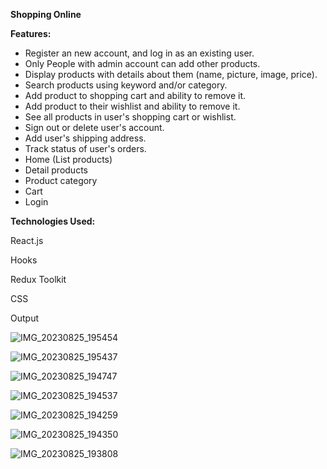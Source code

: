 <strong>Shopping Online </strong>

<strong>Features:</strong>


<ul>
  
<li>Register an new account, and log in as an existing user.</li>

<li>Only People with admin account can add other products.</li>

<li>Display products with details about them (name, picture, image, price).</li>

<li>Search products using keyword and/or category.</li>

<li>Add product to shopping cart and ability to remove it.</li>

<li>Add product to their wishlist and ability to remove it.</li>

<li>See all products in user's shopping cart or wishlist.</li>

<li>Sign out or delete user's account.</li>

<li>Add user's shipping address.</li>

<li>Track status of user's orders.</li>

<li>Home (List products)</li>

<li>Detail products</li>

<li>Product category</li>

<li>Cart</li>

<li>Login</li>

</ul>

<strong>Technologies Used:</strong>

React.js

Hooks

Redux Toolkit

CSS

Output


![IMG_20230825_195454](https://github.com/Maclynmac/Ecommerce-project2/assets/118000127/f939f69f-ccca-4bf8-ab0f-0808745a2976)

![IMG_20230825_195437](https://github.com/Maclynmac/Ecommerce-project2/assets/118000127/70e827d8-f5aa-4b61-9650-91e0f64175cd)

![IMG_20230825_194747](https://github.com/Maclynmac/Ecommerce-project2/assets/118000127/d9575811-3c8c-4acb-a350-f7a46467aa7d)

![IMG_20230825_194537](https://github.com/Maclynmac/Ecommerce-project2/assets/118000127/66fe479f-aadc-4470-a2c9-792e3b1157b7)

![IMG_20230825_194259](https://github.com/Maclynmac/Ecommerce-project2/assets/118000127/e053f644-c70c-4d13-9711-b5a98724b699)

![IMG_20230825_194350](https://github.com/Maclynmac/Ecommerce-project2/assets/118000127/02882c8a-7f9e-4050-a6f7-976c77642d48)

![IMG_20230825_193808](https://github.com/Maclynmac/Ecommerce-project2/assets/118000127/067d1e3c-dec0-4502-a2da-48f0530774ad)









